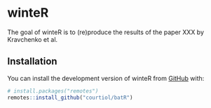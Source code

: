 
# winteR

<!-- badges: start -->
<!-- badges: end -->

The goal of winteR is to (re)produce the results of the paper XXX by Kravchenko et al.

## Installation

You can install the development version of winteR from [GitHub](https://github.com/) with:

``` r
# install.packages("remotes")
remotes::install_github("courtiol/batR")
```
